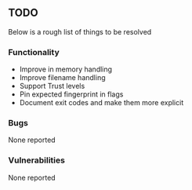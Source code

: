 
## TODO
Below is a rough list of things to be resolved

### Functionality
  * Improve in memory handling
  * Improve filename handling
  * Support Trust levels
  * Pin expected fingerprint in flags
  * Document exit codes and make them more explicit

### Bugs
None reported

### Vulnerabilities
None reported

